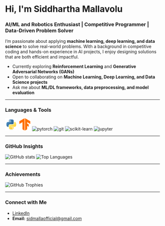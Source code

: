 # Hi, I'm Siddhartha Mallavolu 

### AI/ML and Robotics Enthusiast | Competitive Programmer | Data-Driven Problem Solver  

I’m passionate about applying **machine learning, deep learning, and data science** to solve real-world problems. With a background in competitive coding and hands-on experience in AI projects, I enjoy designing solutions that are both efficient and impactful.  

- Currently exploring **Reinforcement Learning** and **Generative Adversarial Networks (GANs)**  
- Open to collaborating on **Machine Learning, Deep Learning, and Data Science projects**  
- Ask me about **ML/DL frameworks, data preprocessing, and model evaluation**  

---

### Languages & Tools  
<p align="left">
  <img src="https://raw.githubusercontent.com/devicons/devicon/master/icons/python/python-original.svg" alt="python" width="40" height="40"/>
  <img src="https://raw.githubusercontent.com/devicons/devicon/master/icons/tensorflow/tensorflow-original.svg" alt="tensorflow" width="40" height="40"/>
  <img src="https://upload.wikimedia.org/wikipedia/commons/1/10/PyTorch_logo_icon.svg" alt="pytorch" width="40" height="40"/>
  <img src="https://upload.wikimedia.org/wikipedia/commons/3/3f/Git_icon.svg" alt="git" width="40" height="40"/>
  <img src="https://upload.wikimedia.org/wikipedia/commons/0/05/Scikit_learn_logo_small.svg" alt="scikit-learn" width="40" height="40"/>
  <img src="https://upload.wikimedia.org/wikipedia/commons/3/38/Jupyter_logo.svg" alt="jupyter" width="40" height="40"/>
</p>

---

### GitHub Insights  
<p align="left">
  <img src="https://github-readme-stats.vercel.app/api?username=Sid-5137&show_icons=true&theme=tokyonight" alt="GitHub stats" height="170"/>
  <img src="https://github-readme-stats.vercel.app/api/top-langs?username=Sid-5137&layout=compact&theme=tokyonight" alt="Top Languages" height="170"/>
</p>

---

### Achievements  
<p align="left">
  <img src="https://github-profile-trophy.vercel.app/?username=Sid-5137&theme=dracula&margin-w=15&margin-h=15" alt="GitHub Trophies"/>
</p>

---

### Connect with Me  
- [LinkedIn](https://www.linkedin.com/in/siddhartha-mallavolu-545292270)  
- **Email:** sidmallaofficial@gmail.com